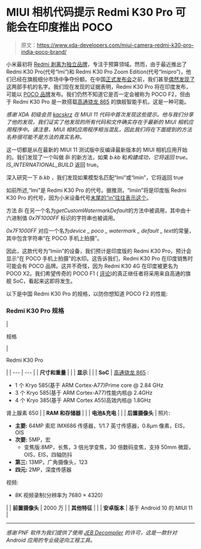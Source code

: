 # MIUI 相机代码提示 Redmi K30 Pro 可能会在印度推出 POCO

> 原文：<https://www.xda-developers.com/miui-camera-redmi-k30-pro-india-poco-brand/>

小米最初将 [Redmi 剥离为独立品牌](https://www.xda-developers.com/xiaomi-spins-redmi-sub-brand/)，专注于预算领域。然而，由于最近推出了 Redmi K30 Pro(代号“lmi”)和 Redmi K30 Pro Zoom Edition(代号“lmipro”)，他们已经在旗舰细分市场中争夺份额。在中国[正式发布会](https://www.xda-developers.com/xiaomi-redmi-k30-pro-notchless-pop-up-camera-design-snapdragon-865-china-launch/)之前，我们甚至[偶然发现了](https://www.xda-developers.com/xiaomi-redmi-k30-pro-zoom-edition-note-9-10x-4g-names-confirmed-miui-11/)这两部手机的名字。我们现在发现的证据表明，Redmi K30 Pro 将在印度发布，可能以 [POCO 品牌](https://www.xda-developers.com/xiaomi-india-spins-off-poco-independent-brand/)发布。我们仍然不知道它是否一定会被称为 POCO F2，但由于 Redmi K30 Pro 是一款搭载[高通骁龙 865](https://www.xda-developers.com/qualcomm-snapdragon-865-processor-specifications-features/) 的旗舰智能手机，这是一种可能。

*感谢 XDA 初级会员 [kacskrz](https://forum.xda-developers.com/member.php?u=8240900) 在 MIUI 11 代码中首次发现这些提示。他与我们分享了他的发现，我们证实了他发现的所有代码和文件确实存在于最新的 MIUI 相机应用程序中。请注意，MIUI 相机应用程序相当混乱，因此我们将在下面提到的方法名称很可能不是方法的真实名称。*

这一切都是从在最新的 MIUI 11 测试版中反编译最新版本的 MIUI 相机应用开始的。我们发现了一个叫做 *Bi* 的新方法，如果 *b.kb* 和*构建成功，它将返回 true。IS_INTERNATIONAL_BUILD* 返回 true。

深入研究一下 *b.kb* ，我们发现如果模型名匹配“lmi”或“lmin”，它将返回 true

如前所述,“lmi”是 Redmi K30 Pro 的代号。据推测，“lmiin”将是印度版 Redmi K30 Pro 的代号，因为小米设备代号[末尾的“in”往往表示这个](https://www.xda-developers.com/redmi-k20-pro-xiaomi-mi-9t-pro-india-china/)。

方法 *Bi* 在另一个名为*getCustomWatermarkDefault*的方法中被调用，其中由十六进制值 *0x7F1000FF* 标识的字符串也被调用。

*0x7F1000FF* 对应一个名为*device _ poco _ watermark _ default _ text*的常量，其中包含字符串“在 POCO 手机上拍摄”。

因此，这款代号为“lmiin”的设备，我们预计是印度版的 Redmi K30 Pro，预计会显示“在 POCO 手机上拍摄”的水印。这告诉我们，Redmi K30 Pro 在印度销售时可能会有 POCO 品牌。这并不奇怪，因为 Redmi K30 4G 在印度被更名为 POCO X2。我们希望传奇的 POCO F1 ( [评论](https://www.xda-developers.com/xiaomi-poco-f1-design-display-gaming-performance-review/))的真正继任者将采用来自高通的旗舰 SoC，看起来这即将发生。

以下是中国 Redmi K30 Pro 的规格，以防你想知道 POCO F2 的性能:

### Redmi K30 Pro 规格

| 

规格

 | 

Redmi K30 Pro

 |
| --- | --- |
| **尺寸和重量** |  |
| **显示** |  |
| **SoC** | [高通骁龙 865](https://www.xda-developers.com/qualcomm-snapdragon-865-processor-specifications-features/) :

*   1 个 Kryo 585(基于 ARM Cortex-A77)Prime core @ 2.84 GHz
*   3 个 Kryo 585(基于 ARM Cortex-A77)性能内核@ 2.4GHz
*   4 个 Kryo 385(基于 ARM Cortex A55)高效内核@ 1.8GHz

肾上腺素 650 |
| **RAM 和存储器** |  |
| **电池&充电** |  |
| **后置摄像头** | 照片:

*   **主要:** 64MP 索尼 IMX686 传感器，1/1.7 英寸传感器，0.8μm 像素，EIS，OIS
*   **次要:** 5MP，宏
    *   变焦版:8MP，长焦，3 倍光学变焦，30 倍数码变焦，支持 50mm 微距，OIS，EIS，四轴防抖
*   **第三:** 13MP，广角摄像头，123
*   **四元:** 2MP，深度传感器

视频:

*   8K 视频录制(分辨率为 7680 × 4320)

 |
| **前置摄像头** | 2000 万 |
| **其他特征** |  |
| **安卓版本** | 基于 Android 10 的 MIUI 11 |

* * *

*感谢 PNF 软件为我们提供了使用 [JEB Decompiler](https://www.pnfsoftware.com/?aid=xdadev) 的许可，这是一款针对 Android 应用的专业级逆向工程工具。*